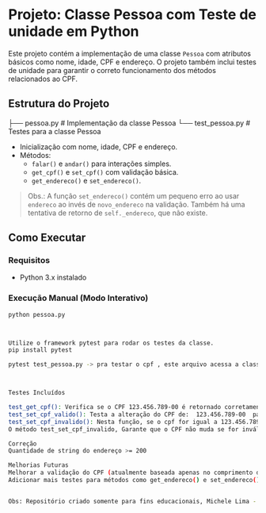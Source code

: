 # Projeto: Classe Pessoa com Teste de unidade em Python

Este projeto contém a implementação de uma classe `Pessoa` com atributos básicos como nome, idade, CPF e endereço. O projeto também inclui testes de unidade para garantir o correto funcionamento dos métodos relacionados ao CPF.

## Estrutura do Projeto


├── pessoa.py # Implementação da classe Pessoa
└── test_pessoa.py # Testes para a classe Pessoa


- Inicialização com nome, idade, CPF e endereço.
- Métodos:
  - `falar()` e `andar()` para interações simples.
  - `get_cpf()` e `set_cpf()` com validação básica.
  - `get_endereco()` e `set_endereco()`.

>  Obs.: A função `set_endereco()` contém um pequeno erro ao usar `endereco` ao invés de `novo_endereco` na validação. Também há uma tentativa de retorno de `self._endereco`, que não existe.


## Como Executar

### Requisitos
- Python 3.x instalado

### Execução Manual (Modo Interativo)
```bash
python pessoa.py



Utilize o framework pytest para rodar os testes da classe.
pip install pytest

pytest test_pessoa.py -> pra testar o cpf , este arquivo acessa a classe pessoa para efetivar o teste



Testes Incluídos

test_get_cpf(): Verifica se o CPF 123.456.789-00 é retornado corretamente.
test_set_cpf_valido(): Testa a alteração do CPF de:  123.456.789-00  para: 987.654.321-00 com um valor válido.
test_set_cpf_invalido(): Nesta função, se o cpf for igual a 123.456.789-00, irá retornar que está inválido, caso contrário for informado o nome cpf na instancia do objeto está correto.
O método test_set_cpf_invalido, Garante que o CPF não muda se for inválido, caso contrário sim.

Correção
Quantidade de string do endereço >= 200

Melhorias Futuras
Melhorar a validação do CPF (atualmente baseada apenas no comprimento da string).
Adicionar mais testes para métodos como get_endereco() e set_endereco().


Obs: Repositório criado somente para fins educacionais, Michele Lima - 2025.
